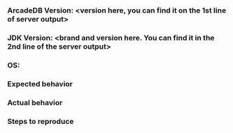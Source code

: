 ### ArcadeDB Version: <version here, you can find it on the 1st line of server output>
### JDK Version: <brand and version here. You can find it in the 2nd line of the server output>
### OS: <os name and version here>

### Expected behavior
<add here>

### Actual behavior
<add here>

### Steps to reproduce
<add here>
<An SQL script to reproduce the problem or a JUnit test case will increase **A LOT** the chance to have a quick fix>
